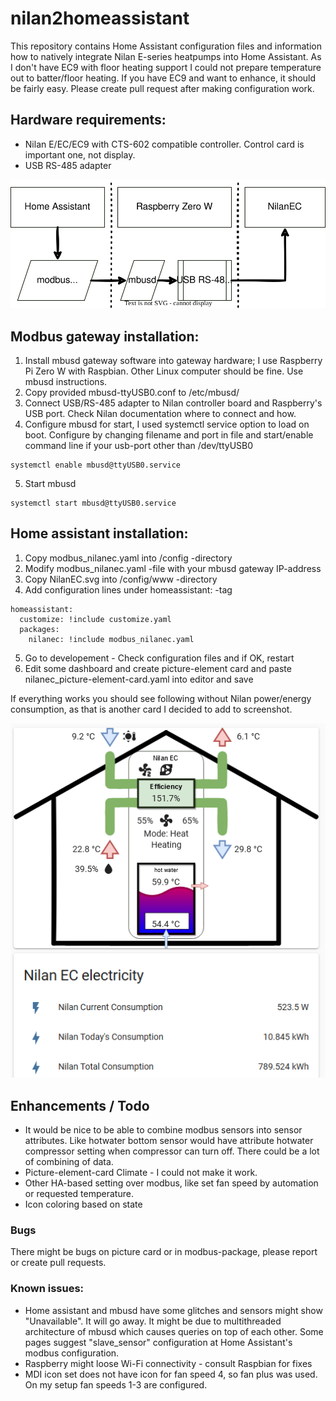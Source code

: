 # nilan2homeassistant

This repository contains Home Assistant configuration files and information how to natively integrate Nilan E-series heatpumps into Home Assistant. As I don't have EC9 with floor heating support I could not prepare temperature out to batter/floor heating. If you have EC9 and want to enhance, it should be fairly easy. Please create pull request after making configuration work.

## Hardware requirements:
- Nilan E/EC/EC9 with CTS-602 compatible controller. Control card is important one, not display.
- USB RS-485 adapter

![Architecture](https://github.com/joriws/nilan2homeassistant/blob/b7b414c79438eca80327e0e055e847442bf7b342/HA-comms.svg)

## Modbus gateway installation:
1. Install mbusd gateway software into gateway hardware; I use Raspberry Pi Zero W with Raspbian. Other Linux computer should be fine. Use mbusd instructions.
2. Copy provided mbusd-ttyUSB0.conf to /etc/mbusd/
3. Connect USB/RS-485 adapter to Nilan controller board and Raspberry's USB port. Check Nilan documentation where to connect and how.
4. Configure mbusd for start, I used systemctl service option to load on boot. Configure by changing filename and port in file and start/enable command line if your usb-port other than /dev/ttyUSB0
```
systemctl enable mbusd@ttyUSB0.service
```
5. Start mbusd
```
systemctl start mbusd@ttyUSB0.service
```

## Home assistant installation:
1. Copy modbus_nilanec.yaml into /config -directory
2. Modify modbus_nilanec.yaml -file with your mbusd gateway IP-address
3. Copy NilanEC.svg into /config/www -directory
4. Add configuration lines under homeassistant: -tag
```
homeassistant:
  customize: !include customize.yaml
  packages:
    nilanec: !include modbus_nilanec.yaml
```
5. Go to developement - Check configuration files and if OK, restart
6. Edit some dashboard and create picture-element card and paste nilanec_picture-element-card.yaml into editor and save

If everything works you should see following without Nilan power/energy consumption, as that is another card I decided to add to screenshot.

![Working picture-element-card](https://github.com/joriws/nilan2homeassistant/blob/b7b414c79438eca80327e0e055e847442bf7b342/NilanEC%20example.png)

## Enhancements / Todo

- It would be nice to be able to combine modbus sensors into sensor attributes. Like hotwater bottom sensor would have attribute hotwater compressor setting when compressor can turn off. There could be a lot of combining of data.
- Picture-element-card Climate - I could not make it work.
- Other HA-based setting over modbus, like set fan speed by automation or requested temperature.
- Icon coloring based on state

### Bugs

There might be bugs on picture card or in modbus-package, please report or create pull requests.

### Known issues:

- Home assistant and mbusd have some glitches and sensors might show "Unavailable". It will go away. It might be due to multithreaded architecture of mbusd which causes queries on top of each other. Some pages suggest "slave_sensor" configuration at Home Assistant's modbus configuration.
- Raspberry might loose Wi-Fi connectivity - consult Raspbian for fixes
- MDI icon set does not have icon for fan speed 4, so fan plus was used. On my setup fan speeds 1-3 are configured.


